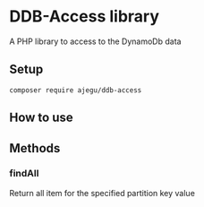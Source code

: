 # DDB-Access library
A PHP library to access to the DynamoDb data

## Setup
````shell
composer require ajegu/ddb-access
````

## How to use

## Methods

### findAll
Return all item for the specified partition key value
